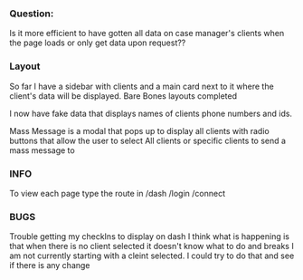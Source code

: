 ### Question:

Is it more efficient to have gotten all data on case manager's clients when the page loads or only get data upon request??

### Layout

So far I have a sidebar with clients and a main card next to it where the client's data will be displayed.
Bare Bones layouts completed

I now have fake data that displays names of clients phone numbers and ids.

Mass Message is a modal that pops up to display all clients with radio buttons that allow the user to select All clients or specific clients to send a mass message to

### INFO

To view each page type the route in
/dash
/login
/connect

### BUGS

Trouble getting my checkIns to display on dash
I think what is happening is that when there is no client selected it doesn't know what to do and breaks
I am not currently starting with a cleint selected. I could try to do that and see if there is any change
